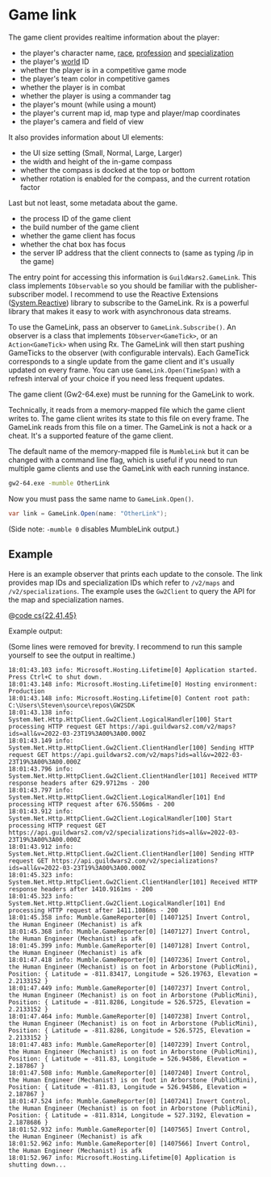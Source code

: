 # Game link

The game client provides realtime information about the player:

- the player's character name, [race], [profession] and [specialization]
- the player's [world] ID
- whether the player is in a competitive game mode
- the player's team color in competitive games
- whether the player is in combat
- whether the player is using a commander tag
- the player's mount (while using a mount)
- the player's current map id, map type and player/map coordinates
- the player's camera and field of view

It also provides information about UI elements:

- the UI size setting (Small, Normal, Large, Larger)
- the width and height of the in-game compass
- whether the compass is docked at the top or bottom
- whether rotation is enabled for the compass, and the current rotation factor

Last but not least, some metadata about the game.

- the process ID of the game client
- the build number of the game client
- whether the game client has focus
- whether the chat box has focus
- the server IP address that the client connects to (same as typing /ip in the game)

The entry point for accessing this information is `GuildWars2.GameLink`. This class implements `IObservable` so you should be familiar with the publisher-subscriber model. I recommend to use the Reactive Extensions ([System.Reactive][Rx]) library to subscribe to the GameLink. Rx is a powerful library that makes it easy to work with asynchronous data streams.

To use the GameLink, pass an observer to `GameLink.Subscribe()`. An observer is a class that implements `IObserver<GameTick>`, or an `Action<GameTick>` when using Rx. The GameLink will then start pushing GameTicks to the observer (with configurable intervals). Each GameTick corresponds to a single update from the game client and it's usually updated on every frame. You can use `GameLink.Open(TimeSpan)` with a refresh interval of your choice if you need less frequent updates.

The game client (Gw2-64.exe) must be running for the GameLink to work.

Technically, it reads from a memory-mapped file which the game client writes to. The game client writes its state to this file on every frame. The GameLink reads from this file on a timer. The GameLink is not a hack or a cheat. It's a supported feature of the game client.

The default name of the memory-mapped file is `MumbleLink` but it can be changed with a command line flag, which is useful if you need to run multiple game clients and use the GameLink with each running instance.

``` cmd
gw2-64.exe -mumble OtherLink
```

Now you must pass the same name to `GameLink.Open()`.

``` csharp
var link = GameLink.Open(name: "OtherLink");
```

(Side note: `-mumble 0` disables MumbleLink output.)

## Example

Here is an example observer that prints each update to the console. The link provides map IDs and specialization IDs which refer to `/v2/maps` and `/v2/specializations`. The example uses the `Gw2Client` to query the API for the map and specialization names.

@[code cs{22,41,45}](../../samples/Mumble/GameReporter.cs)

Example output:

(Some lines were removed for brevity. I recommend to run this sample yourself to see the output in realtime.)

``` text
18:01:43.103 info: Microsoft.Hosting.Lifetime[0] Application started. Press Ctrl+C to shut down.
18:01:43.148 info: Microsoft.Hosting.Lifetime[0] Hosting environment: Production
18:01:43.148 info: Microsoft.Hosting.Lifetime[0] Content root path: C:\Users\Steven\source\repos\GW2SDK
18:01:43.138 info: System.Net.Http.HttpClient.Gw2Client.LogicalHandler[100] Start processing HTTP request GET https://api.guildwars2.com/v2/maps?ids=all&v=2022-03-23T19%3A00%3A00.000Z
18:01:43.149 info: System.Net.Http.HttpClient.Gw2Client.ClientHandler[100] Sending HTTP request GET https://api.guildwars2.com/v2/maps?ids=all&v=2022-03-23T19%3A00%3A00.000Z
18:01:43.796 info: System.Net.Http.HttpClient.Gw2Client.ClientHandler[101] Received HTTP response headers after 629.9712ms - 200
18:01:43.797 info: System.Net.Http.HttpClient.Gw2Client.LogicalHandler[101] End processing HTTP request after 676.5506ms - 200
18:01:43.912 info: System.Net.Http.HttpClient.Gw2Client.LogicalHandler[100] Start processing HTTP request GET https://api.guildwars2.com/v2/specializations?ids=all&v=2022-03-23T19%3A00%3A00.000Z
18:01:43.912 info: System.Net.Http.HttpClient.Gw2Client.ClientHandler[100] Sending HTTP request GET https://api.guildwars2.com/v2/specializations?ids=all&v=2022-03-23T19%3A00%3A00.000Z
18:01:45.323 info: System.Net.Http.HttpClient.Gw2Client.ClientHandler[101] Received HTTP response headers after 1410.9161ms - 200
18:01:45.323 info: System.Net.Http.HttpClient.Gw2Client.LogicalHandler[101] End processing HTTP request after 1411.1086ms - 200
18:01:45.358 info: Mumble.GameReporter[0] [1407125] Invert Control, the Human Engineer (Mechanist) is afk
18:01:45.368 info: Mumble.GameReporter[0] [1407127] Invert Control, the Human Engineer (Mechanist) is afk
18:01:45.399 info: Mumble.GameReporter[0] [1407128] Invert Control, the Human Engineer (Mechanist) is afk
18:01:47.418 info: Mumble.GameReporter[0] [1407236] Invert Control, the Human Engineer (Mechanist) is on foot in Arborstone (PublicMini), Position: { Latitude = -811.83417, Longitude = 526.19763, Elevation = 2.2133152 }
18:01:47.449 info: Mumble.GameReporter[0] [1407237] Invert Control, the Human Engineer (Mechanist) is on foot in Arborstone (PublicMini), Position: { Latitude = -811.8286, Longitude = 526.5725, Elevation = 2.2133152 }
18:01:47.464 info: Mumble.GameReporter[0] [1407238] Invert Control, the Human Engineer (Mechanist) is on foot in Arborstone (PublicMini), Position: { Latitude = -811.8286, Longitude = 526.5725, Elevation = 2.2133152 }
18:01:47.483 info: Mumble.GameReporter[0] [1407239] Invert Control, the Human Engineer (Mechanist) is on foot in Arborstone (PublicMini), Position: { Latitude = -811.83, Longitude = 526.94586, Elevation = 2.187867 }
18:01:47.508 info: Mumble.GameReporter[0] [1407240] Invert Control, the Human Engineer (Mechanist) is on foot in Arborstone (PublicMini), Position: { Latitude = -811.83, Longitude = 526.94586, Elevation = 2.187867 }
18:01:47.524 info: Mumble.GameReporter[0] [1407241] Invert Control, the Human Engineer (Mechanist) is on foot in Arborstone (PublicMini), Position: { Latitude = -811.8314, Longitude = 527.3192, Elevation = 2.1878686 }
18:01:52.932 info: Mumble.GameReporter[0] [1407565] Invert Control, the Human Engineer (Mechanist) is afk
18:01:52.962 info: Mumble.GameReporter[0] [1407566] Invert Control, the Human Engineer (Mechanist) is afk
18:01:52.967 info: Microsoft.Hosting.Lifetime[0] Application is shutting down...
```

[race]:https://wiki.guildwars2.com/wiki/Playable_races
[profession]:https://wiki.guildwars2.com/wiki/Profession
[specialization]:https://wiki.guildwars2.com/wiki/Specialization
[world]:https://wiki.guildwars2.com/wiki/World
[Rx]:https://www.nuget.org/packages/System.Reactive/